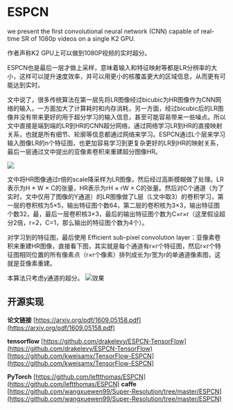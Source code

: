 # ESPCN #

we present the first convolutional neural network
(CNN) capable of real-time SR of 1080p videos on a single
K2 GPU.

作者声称K2 GPU上可以做到1080P视频的实时超分。

ESPCN也是最后一层才做上采样，意味着输入和特征映射等都是LR分辨率的大小，这样可以提升速度效率，并可以用更小的核覆盖更大的区域信息，从而更有可能达到实时。

文中说了，很多传统算法在第一层先将LR图像经过bicubic为HR图像作为CNN网络的输入，一方面加大了计算耗时和内存消耗，另一方面，经过bicubic后的LR图像并没有带来更好的用于超分学习的输入信息，甚至可能容易带来一些噪点。所以文中直接是端到端的LR到HR的CNN超分网络，通过网络学习LR到HR的直接映射关系，也就是所有细节、轮廓等信息都通过网络来学习。ESPCN通过L个层来学习输入图像LR的n个特征图，也更加容易学习到更复杂更好的LR到HR的映射关系，最后一层通过文中提出的亚像素卷积来重建超分图像HR。

![](https://github.com/jlygit/AI-video-enhance/blob/master/super%20resolution/image/QQ%E6%88%AA%E5%9B%BE20181217210829.jpg)

文中将HR图像通过r倍的scale降采样为LR图像，然后经过高斯模糊做了处理。LR表示为H × W × C的张量，HR表示为rH × rW × C的张量。然后对C个通道（为了实时，文中仅用了图像的Y通道）的LR图像做了L层（L文中取3）的卷积学习，第一层的卷积核为5×5，输出特征图个数64，第二层的卷积核为3×3，输出特征图个数32，最，最后一层卷积核3×3，最后的输出特征图个数为C×r×r（这里假设超分2倍，r=2，C=1，那么输出的特征图个数为4个）。

对学习到的特征图，最后使用 Efficient sub-pixel convolution layer：亚像素卷积来重建HR图像，直接看下图，其实就是每个通道有r×r个特征图，然后r×r个特征图相同位置的所有像素点（r×r个像素）排列成长为r宽为r的单通道像素图，这就是亚像素重建。

本算法只考虑y通道的超分。
![效果](https://github.com/jlygit/AI-video-enhance/blob/master/super%20resolution/image/QQ%E6%88%AA%E5%9B%BE20181217214229.jpg)

## 开源实现 ##

**论文链接**  [https://arxiv.org/pdf/1609.05158.pdf](https://arxiv.org/pdf/1609.05158.pdf)

**tensorflow** [https://github.com/drakelevy/ESPCN-TensorFlow](https://github.com/drakelevy/ESPCN-TensorFlow) [https://github.com/kweisamx/TensorFlow-ESPCN](https://github.com/kweisamx/TensorFlow-ESPCN)

**PyTorch** [https://github.com/leftthomas/ESPCN](https://github.com/leftthomas/ESPCN)
**caffe** [https://github.com/wangxuewen99/Super-Resolution/tree/master/ESPCN](https://github.com/wangxuewen99/Super-Resolution/tree/master/ESPCN)

